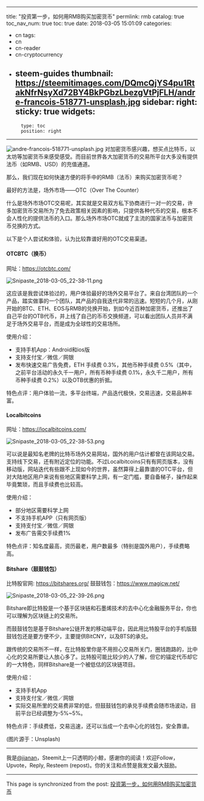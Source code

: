 
---
title: "投资第一步，如何用RMB购买加密货币"
permlink: rmb
catalog: true
toc_nav_num: true
toc: true
date: 2018-03-05 15:01:09
categories:
- cn
tags:
- cn
- cn-reader
- cn-cryptocurrency
- steem-guides
thumbnail: https://steemitimages.com/DQmcQjYS4pu1RtakNfrNsyXd72BY4BkPGbzLbezgVtPjFLH/andre-francois-518771-unsplash.jpg
sidebar:
    right:
        sticky: true
widgets:
    -
        type: toc
        position: right
---


![andre-francois-518771-unsplash.jpg](https://steemitimages.com/DQmcQjYS4pu1RtakNfrNsyXd72BY4BkPGbzLbezgVtPjFLH/andre-francois-518771-unsplash.jpg)
对加密货币感兴趣，想买点比特币，以太坊等加密货币来感受感受。而目前世界各大加密货币的交易所平台大多没有提供法币（如RMB、USD）的充值通道。

那么，我们现在如何快速方便的将手中的RMB（法币）来购买加密货币呢？

最好的方法是，场外市场——OTC（Over The Counter）

什么是场外市场OTC交易呢，其实就是交易双方私下协商进行一对一的交易，许多加密货币交易所为了免去政策相关因素的影响，只提供各种代币的交易，根本不会人性化的提供法币的入口。那么场外市场OTC就成了主流的国家法币与加密货币兑换的方式。

以下是个人尝试和体验，认为比较靠谱好用的OTC交易渠道。


#### OTCBTC（换币）
网址：https://otcbtc.com/

![Snipaste_2018-03-05_22-38-11.png](https://steemitimages.com/DQmPbePEdvYiVXUd4SZNHv9YZgtygpLqotBpdi64isTwBgc/Snipaste_2018-03-05_22-38-11.png)

这应该是我尝试体验过的，用户体验最好的场外交易平台了。来自台湾团队的一个产品，踏实做事的一个团队，其产品的自我迭代非常的迅速。短短的几个月，从刚开始的BTC、ETH、EOS与RMB的兑换开始，到如今近百种加密货币，还推出了自己平台的OTB代币，并上线了自己的币币交换频道，可以看出团队人员并不满足于场外交易平台，而是成为全球性的交易场所。

使用介绍：
*  支持手机App：Android和ios版
*  支持支付宝／微信／网银
*  发布快速交易广告免费，ETH 手续费 0.3%，其他币种手续费 0.5%（其中，之前平台活动的永久千一用户，所有币种手续费 0.1%，永久千二用户，所有币种手续费 0.2%）以及OTB优惠的折抵。

特色点评：用户体验一流，多平台终端，产品迭代极快，交易迅速，交易品种丰富。


#### Localbitcoins
网址：https://localbitcoins.com/

![Snipaste_2018-03-05_22-38-53.png](https://steemitimages.com/DQmW3X7fqAdVUNqfaEWr3NnSE3RkN7keVGzAxXHtig6kvLL/Snipaste_2018-03-05_22-38-53.png)

可以说是最知名老牌的比特币场外交易网站，国外的用户估计都曾在该网站交易。支持线下交易，还有附近定位的功能。不过Localbitcoins只有有网页版本，没有移动版，网站迭代有些跟不上现如今的世界，虽然算得上最靠谱的OTC平台，但对大陆地区用户来说有些地区需要科学上网，有一定门槛，要自备梯子，操作起来毕竟繁琐，而且手续费也比较高。

使用介绍：
*  部分地区需要科学上网
*  不支持手机APP（只有网页版）
*  支持支付宝／微信／网银
*  发布广告需交手续费1%

特色点评：知名度最高，资历最老，用户数最多（特别是国外用户），手续费略高。


#### Bitshare（鼓鼓钱包）
比特股官网: https://bitshares.org/
鼓鼓钱包：https://www.magicw.net/

![Snipaste_2018-03-05_22-39-26.png](https://steemitimages.com/DQmQRd1HSzHwZnsiUq1dC9NX9iirsX2KHxET9GP4FESv4RE/Snipaste_2018-03-05_22-39-26.png)

Bitshare即比特股是一个基于区块链和石墨烯技术的去中心化金融服务平台，你也可以理解为区块链上的交易所。

而鼓鼓钱包是基于Bitshare公链开发的移动端平台，因此用比特股平台的手机版鼓鼓钱包还是要方便不少，主要提供BitCNY，以及BTS的承兑。

跟传统的交易所不一样，在比特股里你是不用担心交易所关门，圈钱跑路的，比中心化的交易所要让人放心多了。比特股可能比较少的人了解，但它的锚定代币却它的一大特色，同样Bitshare是一个被低估的区块链项目。

使用介绍：
*  支持手机App
*  支持支付宝／微信／网银
*  实际交易所里的交易费非常的低，但鼓鼓钱包的承兑手续费会随市场波动，目前平台已经调整为-5%~5%。

特色点评：手续费低，交易迅速，还可以当成一个去中心化的钱包，安全靠谱。

(图片源于：Unsplash)

---

我是[@jianan](https://steemit.com/@jianan)，Steemit上一只透明的小鲸，感谢你的阅读！欢迎Follow，Upvote，Reply, Resteem (repost)。你的关注和点赞是我发文最大鼓励。

- - -

This page is synchronized from the post: [投资第一步，如何用RMB购买加密货币](https://steemit.com/@jianan/rmb)
